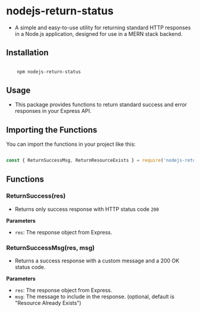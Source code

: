 # nodejs-return-status

- A simple and easy-to-use utility for returning standard HTTP responses in a Node.js application, designed for use in a MERN stack backend.

## Installation

```bash

    npm nodejs-return-status

```

## Usage

- This package provides functions to return standard success and error responses in your Express API.

## Importing the Functions

You can import the functions in your project like this:

```js

const { ReturnSuccessMsg, ReturnResourceExists } = require('nodejs-return-data');

```

## Functions

### ReturnSuccess(res)

- Returns only success response with HTTP status code `200`

<b>Parameters</b>

- `res`: The response object from Express.


### ReturnSuccessMsg(res, msg)

- Returns a success response with a custom message and a 200 OK status code.

<b>Parameters</b>

- `res`: The response object from Express.
- `msg`: The message to include in the response. (optional, default is "Resource Already Exists")